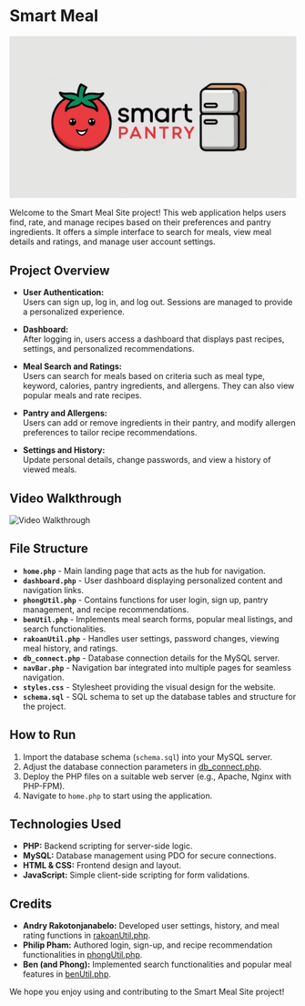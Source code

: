 # Smart Meal
<img src="SmartMealLogo.png">


Welcome to the Smart Meal Site project! This web application helps users find, rate, and manage recipes based on their preferences and pantry ingredients. It offers a simple interface to search for meals, view meal details and ratings, and manage user account settings.

## Project Overview

- **User Authentication:**  
  Users can sign up, log in, and log out. Sessions are managed to provide a personalized experience.

- **Dashboard:**  
  After logging in, users access a dashboard that displays past recipes, settings, and personalized recommendations.

- **Meal Search and Ratings:**  
  Users can search for meals based on criteria such as meal type, keyword, calories, pantry ingredients, and allergens. They can also view popular meals and rate recipes.

- **Pantry and Allergens:**  
  Users can add or remove ingredients in their pantry, and modify allergen preferences to tailor recipe recommendations.

- **Settings and History:**  
  Update personal details, change passwords, and view a history of viewed meals.

## Video Walkthrough
<img src='./SmartMeal-optimize.gif' title='Video Walkthrough' width='' alt='Video Walkthrough' />

## File Structure

- **`home.php`** - Main landing page that acts as the hub for navigation.  
- **`dashboard.php`** - User dashboard displaying personalized content and navigation links.  
- **`phongUtil.php`** - Contains functions for user login, sign up, pantry management, and recipe recommendations.  
- **`benUtil.php`** - Implements meal search forms, popular meal listings, and search functionalities.  
- **`rakoanUtil.php`** - Handles user settings, password changes, viewing meal history, and ratings.  
- **`db_connect.php`** - Database connection details for the MySQL server.  
- **`navBar.php`** - Navigation bar integrated into multiple pages for seamless navigation.  
- **`styles.css`** - Stylesheet providing the visual design for the website.  
- **`schema.sql`** - SQL schema to set up the database tables and structure for the project.

## How to Run

1. Import the database schema (`schema.sql`) into your MySQL server.
2. Adjust the database connection parameters in [db_connect.php](db_connect.php).
3. Deploy the PHP files on a suitable web server (e.g., Apache, Nginx with PHP-FPM).
4. Navigate to `home.php` to start using the application.

## Technologies Used

- **PHP:** Backend scripting for server-side logic.
- **MySQL:** Database management using PDO for secure connections.
- **HTML & CSS:** Frontend design and layout.
- **JavaScript:** Simple client-side scripting for form validations.

## Credits
- **Andry Rakotonjanabelo:** Developed user settings, history, and meal rating functions in [rakoanUtil.php](rakoanUtil.php).
- **Philip Pham:** Authored login, sign-up, and recipe recommendation functionalities in [phongUtil.php](phongUtil.php).  
- **Ben (and Phong):** Implemented search functionalities and popular meal features in [benUtil.php](benUtil.php).  


We hope you enjoy using and contributing to the Smart Meal Site project!
